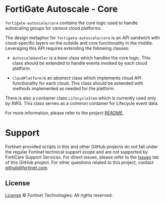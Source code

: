 # FortiGate Autoscale - Core

`fortigate-autoscale/core` contains the core logic used to handle autoscaling groups for various cloud platforms.

The design metaphor for `fortigate-autoscale/core` is an API sandwich with cloud-specific layers on the outside and core functionality in the middle. Leveraging this API requires extending the following classes:

* `AutoscaleHandler` is a _base_ class which handles the core logic. This class should be extended to handle events invoked by each cloud platform.

* `CloudPlatform` is an _abstract_ class which implements cloud API functionality for each cloud. This class should be extended with methods implemented as needed for the platform.

There is also a container class `LifecycleItem` which is currently used only by AWS. This class serves as a common container for Lifecycle event data.

For more information, please refer to the project [README](https://github.com/fortinet/fortigate-autoscale/blob/1.0/README.md).

# Support
Fortinet-provided scripts in this and other GitHub projects do not fall under the regular Fortinet technical support scope and are not supported by FortiCare Support Services.
For direct issues, please refer to the [Issues](https://github.com/fortinet/fortigate-autoscale/issues) tab of this GitHub project.
For other questions related to this project, contact [github@fortinet.com](mailto:github@fortinet.com).

## License
[License](https://github.com/fortinet/fortigate-autoscale/blob/1.0/LICENSE) © Fortinet Technologies. All rights reserved.

